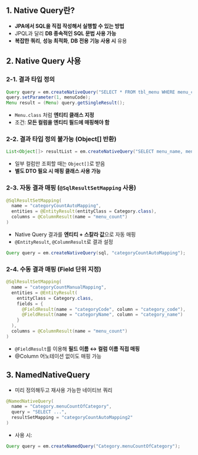 
## 1. Native Query란?

* **JPA에서 SQL을 직접 작성해서 실행할 수 있는 방법**
* JPQL과 달리 **DB 종속적인 SQL 문법 사용 가능**
* **복잡한 쿼리**, **성능 최적화**, **DB 전용 기능 사용 시** 유용


## 2. Native Query 사용

### 2-1. 결과 타입 정의

```java
Query query = em.createNativeQuery("SELECT * FROM tbl_menu WHERE menu_code = ?", Menu.class);
query.setParameter(1, menuCode);
Menu result = (Menu) query.getSingleResult();
```

* `Menu.class` 처럼 **엔티티 클래스 지정**
* 조건: **모든 컬럼을 엔티티 필드에 매핑해야 함**


### 2-2. 결과 타입 정의 불가능 (Object\[] 반환)

```java
List<Object[]> resultList = em.createNativeQuery("SELECT menu_name, menu_price FROM tbl_menu").getResultList();
```

* 일부 컬럼만 조회할 때는 `Object[]`로 받음
* **별도 DTO 필요 시 매핑 클래스 사용 가능**


### 2-3. 자동 결과 매핑 (`@SqlResultSetMapping` 사용)

```java
@SqlResultSetMapping(
  name = "categoryCountAutoMapping",
  entities = @EntityResult(entityClass = Category.class),
  columns = @ColumnResult(name = "menu_count")
)
```

* Native Query 결과를 **엔티티 + 스칼라 값**으로 자동 매핑
* `@EntityResult`, `@ColumnResult`로 결과 설정

```java
Query query = em.createNativeQuery(sql, "categoryCountAutoMapping");
```


### 2-4. 수동 결과 매핑 (Field 단위 지정)

```java
@SqlResultSetMapping(
  name = "categoryCountManualMapping",
  entities = @EntityResult(
    entityClass = Category.class,
    fields = {
      @FieldResult(name = "categoryCode", column = "category_code"),
      @FieldResult(name = "categoryName", column = "category_name")
    }
  ),
  columns = @ColumnResult(name = "menu_count")
)
```

* `@FieldResult`를 이용해 **필드 이름 ↔ 컬럼 이름 직접 매핑**
* @Column 어노테이션 없이도 매핑 가능


## 3. NamedNativeQuery

* 미리 정의해두고 재사용 가능한 네이티브 쿼리

```java
@NamedNativeQuery(
  name = "Category.menuCountOfCategory",
  query = "SELECT ...",
  resultSetMapping = "categoryCountAutoMapping2"
)
```

* 사용 시:

```java
Query query = em.createNamedQuery("Category.menuCountOfCategory");
```